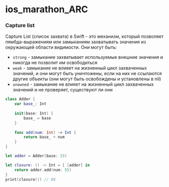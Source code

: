 # ios_marathon_ARC

### Capture list

Capture List (список захвата) в Swift - это механизм, который позволяет лямбда-выражениям или замыканиям захватывать значения из окружающей области видимости.
Они могут быть: 
- `strong` - замыкание захватывает используемые внешние значения и никогда не позволит им освободиться
- `weak` - замыкание не влияет на жизненный цикл захваченных значений, и они могут быть уничтожены, если на них не ссылаются другие объекты (они могут быть освобождены и установлены в nil)
- `unowned` - замыкание не влияет на жизненный цикл захваченных значений и не проверяет, существуют ли они

```swift
class Adder {
    var base_: Int
    
    init(base: Int) {
        base_ = base
    }
    
    func add(num: Int) -> Int {
        return base_ + num
    }
}

let adder = Adder(base: 33)

let closure: () -> Int = { [adder] in
    return adder.add(num: 55)
}
print(closure()) // 88
```
